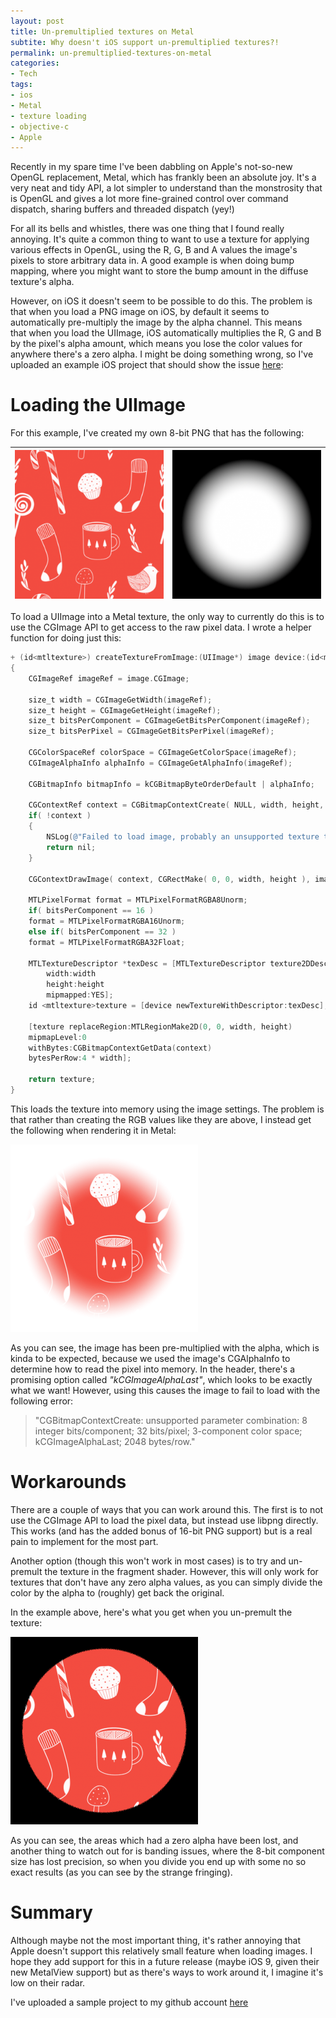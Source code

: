 ```yaml
---
layout: post
title: Un-premultiplied textures on Metal
subtite: Why doesn't iOS support un-premultiplied textures?!
permalink: un-premultiplied-textures-on-metal
categories:
- Tech
tags:
- ios
- Metal
- texture loading
- objective-c
- Apple
---
```

Recently in my spare time I've been dabbling on Apple's not-so-new OpenGL replacement, Metal, which has frankly been an absolute joy. It's a very neat and tidy API, a lot simpler to understand than the monstrosity that is OpenGL and gives a lot more fine-grained control over command dispatch, sharing buffers and threaded dispatch (yey!)

For all its bells and whistles, there was one thing that I found really annoying. It's quite a common thing to want to use a texture for applying various effects in OpenGL, using the R, G, B and A values the image's pixels to store arbitrary data in. A good example is when doing bump mapping, where you might want to store the bump amount in the diffuse texture's alpha.

However, on iOS it doesn't seem to be possible to do this. The problem is that when you load a PNG image on iOS, by default it seems to automatically pre-multiply the image by the alpha channel. This means that when you load the UIImage, iOS automatically multiplies the R, G and B by the pixel's alpha amount, which means you lose the color values for anywhere there's a zero alpha. I might be doing something wrong, so I've uploaded an example iOS project that should show the issue [here](https://github.com/tomwardio/MetalPremultTexture):

# Loading the UIImage

For this example, I've created my own 8-bit PNG that has the following:

[![RGB](/uploads/posts/un-premultiplied-textures-on-metal/texture-small.png)](/uploads/posts/un-premultiplied-textures-on-metal/texture.png) | [![Alpha](/uploads/posts/un-premultiplied-textures-on-metal/alpha-small.png)](/uploads/posts/un-premultiplied-textures-on-metal/alpha.png)
------------- | -------------

To load a UIImage into a Metal texture, the only way to currently do this is to use the CGImage API to get access to the raw pixel data. I wrote a helper function for doing just this:

```objective-c
+ (id<mtltexture>) createTextureFromImage:(UIImage*) image device:(id<mtldevice>) device
{
    CGImageRef imageRef = image.CGImage;

    size_t width = CGImageGetWidth(imageRef);
    size_t height = CGImageGetHeight(imageRef);
    size_t bitsPerComponent = CGImageGetBitsPerComponent(imageRef);
    size_t bitsPerPixel = CGImageGetBitsPerPixel(imageRef);

    CGColorSpaceRef colorSpace = CGImageGetColorSpace(imageRef);
    CGImageAlphaInfo alphaInfo = CGImageGetAlphaInfo(imageRef);

    CGBitmapInfo bitmapInfo = kCGBitmapByteOrderDefault | alphaInfo;

    CGContextRef context = CGBitmapContextCreate( NULL, width, height, bitsPerComponent, (bitsPerPixel / 8) * width, colorSpace, bitmapInfo);
    if( !context )
    {
        NSLog(@"Failed to load image, probably an unsupported texture type");
        return nil;
    }

    CGContextDrawImage( context, CGRectMake( 0, 0, width, height ), image.CGImage );

    MTLPixelFormat format = MTLPixelFormatRGBA8Unorm;
    if( bitsPerComponent == 16 )
    format = MTLPixelFormatRGBA16Unorm;
    else if( bitsPerComponent == 32 )
    format = MTLPixelFormatRGBA32Float;

    MTLTextureDescriptor *texDesc = [MTLTextureDescriptor texture2DDescriptorWithPixelFormat:format
        width:width
        height:height
        mipmapped:YES];
    id <mtltexture>texture = [device newTextureWithDescriptor:texDesc];

    [texture replaceRegion:MTLRegionMake2D(0, 0, width, height)
    mipmapLevel:0
    withBytes:CGBitmapContextGetData(context)
    bytesPerRow:4 * width];

    return texture;
}
```

This loads the texture into memory using the image settings. The problem is that rather than creating the RGB values like they are above, I instead get the following when rendering it in Metal:

[![Rendered texture](/uploads/posts/un-premultiplied-textures-on-metal/result-small.png)](/uploads/posts/un-premultiplied-textures-on-metal/result.png)

As you can see, the image has been pre-multiplied with the alpha, which is kinda to be expected, because we used the image's CGAlphaInfo to determine how to read the pixel into memory. In the header, there's a promising option called _"kCGImageAlphaLast"_, which looks to be exactly what we want! However, using this causes the image to fail to load with the following error:

> "CGBitmapContextCreate: unsupported parameter combination: 8 integer bits/component; 32 bits/pixel; 3-component color space; kCGImageAlphaLast; 2048 bytes/row."

# Workarounds

There are a couple of ways that you can work around this. The first is to not use the CGImage API to load the pixel data, but instead use libpng directly. This works (and has the added bonus of 16-bit PNG support) but is a real pain to implement for the most part.

Another option (though this won't work in most cases) is to try and un-premult the texture in the fragment shader. However, this will only work for textures that don't have any zero alpha values, as you can simply divide the color by the alpha to (roughly) get back the original.

In the example above, here's what you get when you un-premult the texture:

[![RGB / A](/uploads/posts/un-premultiplied-textures-on-metal/unpremult-small.png)](/uploads/posts/un-premultiplied-textures-on-metal/unpremult.png)

As you can see, the areas which had a zero alpha have been lost, and another thing to watch out for is banding issues, where the 8-bit component size has lost precision, so when you divide you end up with some no so exact results (as you can see by the strange fringing).

# Summary

Although maybe not the most important thing, it's rather annoying that Apple doesn't support this relatively small feature when loading images. I hope they add support for this in a future release (maybe iOS 9, given their new MetalView support) but as there's ways to work around it, I imagine it's low on their radar.

I've uploaded a sample project to my github account [here](https://github.com/tomwardio/MetalPremultTexture)
